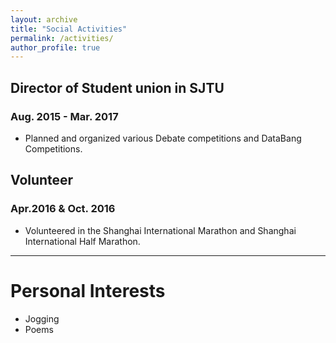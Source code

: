 ```yaml
---
layout: archive
title: "Social Activities"
permalink: /activities/
author_profile: true
---
```


## Director of Student union in SJTU 
### Aug. 2015 - Mar. 2017
* Planned and organized various Debate competitions and DataBang Competitions.

## Volunteer 
### Apr.2016 & Oct. 2016
* Volunteered in the Shanghai International Marathon and Shanghai International Half Marathon.

- - - -

# Personal Interests
* Jogging
* Poems



